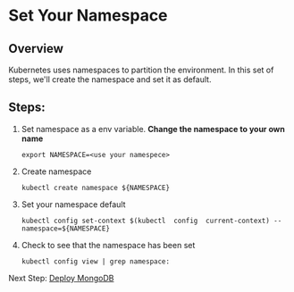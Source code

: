 # Set Your Namespace

Overview
---
Kubernetes uses namespaces to partition the environment.  In this set of steps, we'll create the namespace and set it as default.

Steps:
----

1. Set namespace as a env variable.  **Change the namespace to your own name**
    ```
    export NAMESPACE=<use your namespece>
    ```
1. Create namespace
    ```
    kubectl create namespace ${NAMESPACE}    
    ```
1. Set your namespace default
    ```
    kubectl config set-context $(kubectl  config  current-context) --namespace=${NAMESPACE}
    ```
1. Check to see that the namespace has been set
    ```
    kubectl config view | grep namespace:
    ```    
    
    
Next Step: [Deploy MongoDB](06-deploy-mongodb.md)
    

